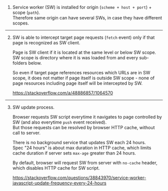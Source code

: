 1. Service worker (SW) is installed for origin (`scheme + host + port`) + scope (`path`).  
    Therefore same origin can have several SWs, in case they have different scopes.  

---

2. SW is able to intercept target page requests (`fetch` event) only if that
    page is recognized as SW client.  

    Page is SW client if it is located at the same level or below SW scope.  
    SW scope is directory where it is was loaded from and every sub-folders below.  

    So even if target page references resources which URLs are in SW scope,
    it does not matter if page itself is outside SW scope - none of page resources
    including page itself will be intercepted by SW.

    https://stackoverflow.com/a/48886857/1064570

---

3. SW update process.  

    Browser requests SW script everytime it navigates to page controlled by SW
    (and also everytime `push` event received).  
    But those requests can be resolved by browser HTTP cache, without call to server.  

    There is no background service that updates SW each 24 hours.  
    Spec "24 hours" is about max duration in HTTP cache, which limits cache duration
    if server sets `max-age` greater than 24 hours.  

    By default, browser will request SW from server with `no-cache` header, which disables
    HTTP cache for SW script.

    https://stackoverflow.com/questions/38843970/service-worker-javascript-update-frequency-every-24-hours
